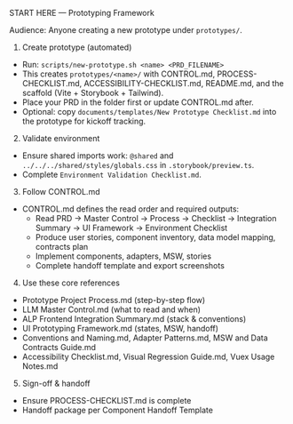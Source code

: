 START HERE — Prototyping Framework

Audience: Anyone creating a new prototype under `prototypes/`.

1) Create prototype (automated)
- Run: `scripts/new-prototype.sh <name> <PRD_FILENAME>`
- This creates `prototypes/<name>/` with CONTROL.md, PROCESS-CHECKLIST.md, ACCESSIBILITY-CHECKLIST.md, README.md, and the scaffold (Vite + Storybook + Tailwind).
- Place your PRD in the folder first or update CONTROL.md after.
 - Optional: copy `documents/templates/New Prototype Checklist.md` into the prototype for kickoff tracking.

2) Validate environment
- Ensure shared imports work: `@shared` and `../../../shared/styles/globals.css` in `.storybook/preview.ts`.
- Complete `Environment Validation Checklist.md`.

3) Follow CONTROL.md
- CONTROL.md defines the read order and required outputs:
  - Read PRD → Master Control → Process → Checklist → Integration Summary → UI Framework → Environment Checklist
  - Produce user stories, component inventory, data model mapping, contracts plan
  - Implement components, adapters, MSW, stories
  - Complete handoff template and export screenshots

4) Use these core references
- Prototype Project Process.md (step-by-step flow)
- LLM Master Control.md (what to read and when)
- ALP Frontend Integration Summary.md (stack & conventions)
- UI Prototyping Framework.md (states, MSW, handoff)
- Conventions and Naming.md, Adapter Patterns.md, MSW and Data Contracts Guide.md
- Accessibility Checklist.md, Visual Regression Guide.md, Vuex Usage Notes.md

5) Sign-off & handoff
- Ensure PROCESS-CHECKLIST.md is complete
- Handoff package per Component Handoff Template


